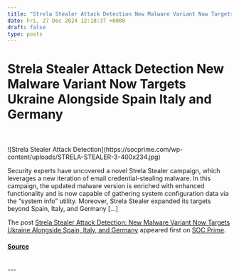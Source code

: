 ```yaml
---
title: "Strela Stealer Attack Detection New Malware Variant Now Targets Ukraine Alongside Spain Italy and Germany"
date: Fri, 27 Dec 2024 12:18:37 +0000
draft: false
type: posts
---
```

# Strela Stealer Attack Detection New Malware Variant Now Targets Ukraine Alongside Spain Italy and Germany

<br/>

<br/>
![Strela Stealer Attack Detection](https://socprime.com/wp-content/uploads/STRELA-STEALER-3-400x234.jpg)

Security experts have uncovered a novel Strela Stealer campaign, which leverages a new iteration of email credential-stealing malware. In this campaign, the updated malware version is enriched with enhanced functionality and is now capable of gathering system configuration data via the “system info” utility. Moreover, Strela Stealer expanded its targets beyond Spain, Italy, and Germany \[…\]

The post [Strela Stealer Attack Detection: New Malware Variant Now Targets Ukraine Alongside Spain, Italy, and Germany](https://socprime.com/blog/strela-stealer-attack-detection/) appeared first on [SOC Prime](https://socprime.com).

#### [Source](https://socprime.com/blog/strela-stealer-attack-detection/)

<br/>
---
